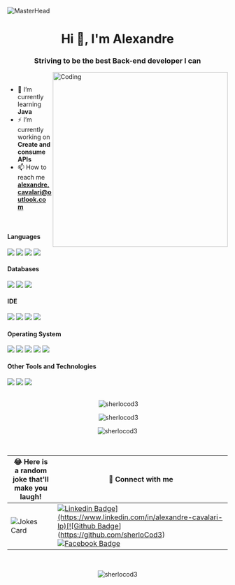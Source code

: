 <!-- https://developers.giphy.com/branch/master/static/api-512d36c09662682717108a38bbb5c57d.gif -->
![MasterHead](https://developers.giphy.com/branch/master/static/api-512d36c09662682717108a38bbb5c57d.gif)

<h1 align="center">Hi 👋, I'm Alexandre</h1>
<h3 align="center">Striving to be the best Back-end developer I can</h3>

<img alt="Coding" width="400" align="right" src="https://i.pinimg.com/originals/81/17/8b/81178b47a8598f0c81c4799f2cdd4057.gif">
<br/>

  
  - 🌱 I’m currently learning **Java**
  - ⚡ I’m currently working on **Create and consume APIs**  
  - 📫 How to reach me **alexandre.cavalari@outlook.com**

<br/>

<h4> Languages </h4>
<span> 
  <img src="https://img.shields.io/badge/HTML5-E34F26?style=for-the-badge&logo=html5&logoColor=white">
  <img src="https://img.shields.io/badge/CSS3-1572B6?style=for-the-badge&logo=css3&logoColor=white">
  <img src="https://img.shields.io/badge/JavaScript-F7DF1E?style=for-the-badge&logo=javascript&logoColor=black">
  <img src="https://img.shields.io/badge/Java-ED8B00?style=for-the-badge&logo=java&logoColor=white">
</span>

<h4> Databases </h4>
<span>
  <img src="https://img.shields.io/badge/Microsoft%20SQL%20Server-CC2927?style=for-the-badge&logo=microsoft%20sql%20server&logoColor=white">
  <img src="https://img.shields.io/badge/MySQL-00000F?style=for-the-badge&logo=mysql&logoColor=white">
  <img src="https://img.shields.io/badge/PostgreSQL-316192?style=for-the-badge&logo=postgresql&logoColor=white">
</span>

<h4> IDE </h4>
<span>
<img src="https://img.shields.io/badge/Eclipse-2C2255?style=for-the-badge&logo=eclipse&logoColor=white">
<img src="https://img.shields.io/badge/sublime_text-%23575757.svg?&style=for-the-badge&logo=sublime-text&logoColor=important">
<img src="https://img.shields.io/badge/Visual_Studio_Code-0078D4?style=for-the-badge&logo=visual%20studio%20code&logoColor=white">
<img src="https://img.shields.io/badge/Notepad++-90E59A.svg?style=for-the-badge&logo=notepad%2B%2B&logoColor=black">
</span>

<h4> Operating System </h4>
<span>
  <img src="https://img.shields.io/badge/Linux-FCC624?style=for-the-badge&logo=linux&logoColor=black">
  <img src="https://img.shields.io/badge/Arch_Linux-1793D1?style=for-the-badge&logo=arch-linux&logoColor=white">
  <img src="https://img.shields.io/badge/Ubuntu-E95420?style=for-the-badge&logo=ubuntu&logoColor=white">
  <img src="https://img.shields.io/badge/Windows-0078D6?style=for-the-badge&logo=windows&logoColor=white">
  <img src="https://img.shields.io/badge/Android-3DDC84?style=for-the-badge&logo=android&logoColor=white">
</span>

<h4> Other Tools and Technologies </h4>
<span>
  <img src="https://img.shields.io/badge/Git-F05032?style=for-the-badge&logo=git&logoColor=white">
  <img src="https://img.shields.io/badge/Git-F05032?style=for-the-badge&logo=git&logoColor=white">
  <img src="https://img.shields.io/badge/Markdown-000000?style=for-the-badge&logo=markdown&logoColor=white">
</span>

<!--<h3>Languages and Tools:</h3>
<p align="left"> <a href="https://www.w3schools.com/css/" target="_blank" rel="noreferrer"> <img src="https://raw.githubusercontent.com/devicons/devicon/master/icons/css3/css3-original-wordmark.svg" alt="css3" width="40" height="40"/> </a> <a href="https://www.docker.com/" target="_blank" rel="noreferrer"> <img src="https://raw.githubusercontent.com/devicons/devicon/master/icons/docker/docker-original-wordmark.svg" alt="docker" width="40" height="40"/> </a> <a href="https://www.w3.org/html/" target="_blank" rel="noreferrer"> <img src="https://raw.githubusercontent.com/devicons/devicon/master/icons/html5/html5-original-wordmark.svg" alt="html5" width="40" height="40"/> </a> <a href="https://www.java.com" target="_blank" rel="noreferrer"> <img src="https://raw.githubusercontent.com/devicons/devicon/master/icons/java/java-original.svg" alt="java" width="40" height="40"/> </a> <a href="https://developer.mozilla.org/en-US/docs/Web/JavaScript" target="_blank" rel="noreferrer"> <img src="https://raw.githubusercontent.com/devicons/devicon/master/icons/javascript/javascript-original.svg" alt="javascript" width="40" height="40"/> </a> <a href="https://www.linux.org/" target="_blank" rel="noreferrer"> <img src="https://raw.githubusercontent.com/devicons/devicon/master/icons/linux/linux-original.svg" alt="linux" width="40" height="40"/> </a> <a href="https://www.microsoft.com/en-us/sql-server" target="_blank" rel="noreferrer"> <img src="https://www.svgrepo.com/show/303229/microsoft-sql-server-logo.svg" alt="mssql" width="40" height="40"/> </a> <a href="https://www.mysql.com/" target="_blank" rel="noreferrer"> <img src="https://raw.githubusercontent.com/devicons/devicon/master/icons/mysql/mysql-original-wordmark.svg" alt="mysql" width="40" height="40"/> </a> <a href="https://www.postgresql.org" target="_blank" rel="noreferrer"> <img src="https://raw.githubusercontent.com/devicons/devicon/master/icons/postgresql/postgresql-original-wordmark.svg" alt="postgresql" width="40" height="40"/></a></p>-->
<br/>

<br/>
<p align="center">&nbsp;<img src="https://github-readme-stats.vercel.app/api/top-langs/?username=sherlocod3&layout=compact&theme=tokyonight" alt="sherlocod3" /></p>
<p align="center">&nbsp;<img src="https://github-readme-stats.vercel.app/api?username=sherlocod3&show_icons=true&theme=tokyonight&locale=en" alt="sherlocod3" /></p>
<p align="center"><img src="https://github-readme-streak-stats.herokuapp.com/?user=sherlocod3&theme=tokyonight" alt="sherlocod3" /></p>
<br/>


| 😂 Here is a random joke that'll make you laugh! | 💬 Connect with me |
| --- | --- |
| ![Jokes Card](https://readme-jokes.vercel.app/api) | [![Linkedin Badge](https://img.shields.io/badge/linkedin-%231E77B5.svg?&style=for-the-badge&logo=linkedin&logoColor=white[https://www.linkedin.com/in/alexandre-cavalari-lp](https://linkedin.com/in/alexandre-cavalari-lp))](https://www.linkedin.com/in/alexandre-cavalari-lp)[![Github Badge](https://img.shields.io/badge/github-%2324292e.svg?&style=for-the-badge&logo=github&logoColor=white)](https://github.com/sherloCod3)[![Facebook Badge](https://img.shields.io/badge/facebook-%232E87FB.svg?&style=for-the-badge&logo=facebook&logoColor=white)](https://www.facebook.com/alexandre.cavalari.lp) |
<br/>

<p align="center"> <img src="https://komarev.com/ghpvc/?username=sherlocod3&label=Profile%20views&color=0e75b6&style=flat" alt="sherlocod3" /> </p>

